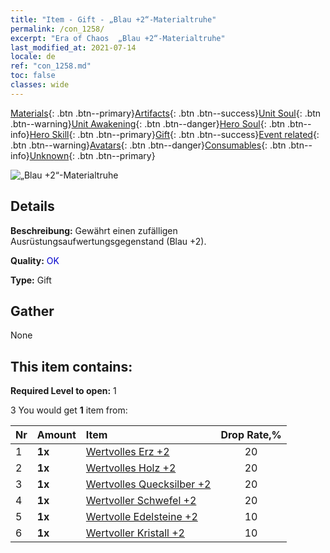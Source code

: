 ```yaml
---
title: "Item - Gift - „Blau +2“-Materialtruhe"
permalink: /con_1258/
excerpt: "Era of Chaos  „Blau +2“-Materialtruhe"
last_modified_at: 2021-07-14
locale: de
ref: "con_1258.md"
toc: false
classes: wide
---
```

 [Materials](/ItemsDE/){: .btn .btn--primary}[Artifacts](/ItemsDE/Artifacts/){: .btn .btn--success}[Unit Soul](/ItemsDE/UnitSoul/){: .btn .btn--warning}[Unit Awakening](/ItemsDE/UnitAwakening/){: .btn .btn--danger}[Hero Soul](/ItemsDE/HeroSoul/){: .btn .btn--info}[Hero Skill](/ItemsDE/HeroSkill/){: .btn .btn--primary}[Gift](/ItemsDE/Gift/){: .btn .btn--success}[Event related](/ItemsDE/Events/){: .btn .btn--warning}[Avatars](/ItemsDE/Avatars/){: .btn .btn--danger}[Consumables](/ItemsDE/Consumables/){: .btn .btn--info}[Unknown](/ItemsDE/Unknown/){: .btn .btn--primary}

 ![„Blau +2“-Materialtruhe](/images/t/i_304002.png)

## Details
 **Beschreibung:** Gewährt einen zufälligen Ausrüstungsaufwertungsgegenstand (Blau +2).

 **Quality:** <span style="color: #0000CD">OK</span>

 **Type:** Gift

## Gather

  None

## This item contains:

 **Required Level to open:** 1

 3 You would get **1** item  from:

  | Nr | Amount |     Item    | Drop Rate,% |
  |:---|:-------|:------------|:---------:|
  | 1 |  **1x** | [Wertvolles Erz +2](/ItemsDE/mat_26/) | 20 | 
  | 2 |  **1x** | [Wertvolles Holz +2](/ItemsDE/mat_27/) | 20 | 
  | 3 |  **1x** | [Wertvolles Quecksilber +2](/ItemsDE/mat_28/) | 20 | 
  | 4 |  **1x** | [Wertvoller Schwefel +2](/ItemsDE/mat_29/) | 20 | 
  | 5 |  **1x** | [Wertvolle Edelsteine +2](/ItemsDE/mat_30/) | 10 | 
  | 6 |  **1x** | [Wertvoller Kristall +2](/ItemsDE/mat_31/) | 10 | 

